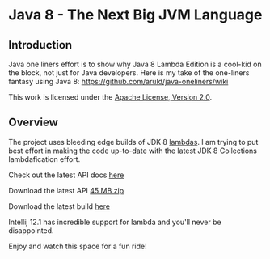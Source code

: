Java 8 - The Next Big JVM Language
==================================

## Introduction

Java one liners effort is to show why Java 8 Lambda Edition is a cool-kid on the block, not just for Java developers.
Here is my take of the one-liners fantasy using Java 8: https://github.com/aruld/java-oneliners/wiki

This work is licensed under the [Apache License, Version 2.0](http://www.apache.org/licenses/LICENSE-2.0).

## Overview

The project uses bleeding edge builds of JDK 8 [lambdas](http://openjdk.java.net/projects/lambda/).
I am trying to put best effort in making the code up-to-date with the latest JDK 8 Collections lambdafication effort.

Check out the latest API docs [here](http://download.java.net/lambda/b94/docs/api/)

Download the latest API [45 MB zip](http://www.java.net/download/lambda/b94/lambda-8-b94-apidocs-10_jun_2013.zip)

Download the latest build [here](http://jdk8.java.net/lambda/)

Intellij 12.1 has incredible support for lambda and you'll never be disappointed.

Enjoy and watch this space for a fun ride!